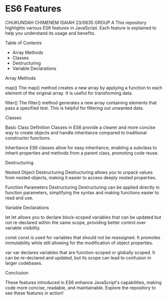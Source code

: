 # ES6 Features
CHUKUNDAH CHIMENEM ISAIAH             23/0635   GROUP A
This repository highlights various ES6 features in JavaScript. Each feature is explained to help you understand its usage and benefits.

Table of Contents

- Array Methods
- Classes
- Destructuring
- Variable Declarations

Array Methods

map()
The map() method creates a new array by applying a function to each element of the original array. It is useful for transforming data.

filter()
The filter() method generates a new array containing elements that pass a specified test. This is helpful for filtering out unwanted data.

Classes

Basic Class Definition
Classes in ES6 provide a clearer and more concise way to create objects and handle inheritance compared to traditional constructor functions.

Inheritance
ES6 classes allow for easy inheritance, enabling a subclass to inherit properties and methods from a parent class, promoting code reuse.

Destructuring

Nested Object Destructuring
Destructuring allows you to unpack values from nested objects, making it easier to access deeply nested properties.

Function Parameters Destructuring
Destructuring can be applied directly in function parameters, simplifying the syntax and making functions easier to read and use.

Variable Declarations

let
let allows you to declare block-scoped variables that can be updated but not re-declared within the same scope, providing better control over variable visibility.

const
const is used for variables that should not be reassigned. It promotes immutability while still allowing for the modification of object properties.

var
var declares variables that are function-scoped or globally scoped. It can be re-declared and updated, but its scope can lead to confusion in larger codebases.

Conclusion

These features introduced in ES6 enhance JavaScript's capabilities, making code more concise, readable, and maintainable. Explore the repository to see these features in action!
